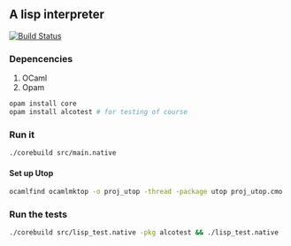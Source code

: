 ## A lisp interpreter

[![Build Status](https://travis-ci.org/boloutaredoubeni/scheme_of_ocaml.svg?branch=master)](https://travis-ci.org/boloutaredoubeni/scheme_of_ocaml)

### Depencencies

1. OCaml
2. Opam

```bash
opam install core
opam install alcotest # for testing of course
```

### Run it
```bash
./corebuild src/main.native
```

#### Set up Utop
```bash
ocamlfind ocamlmktop -o proj_utop -thread -package utop proj_utop.cmo
```

### Run the tests
```bash
./corebuild src/lisp_test.native -pkg alcotest && ./lisp_test.native
```
